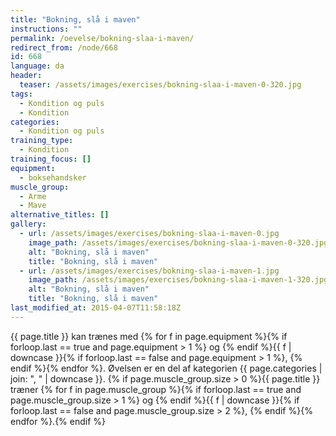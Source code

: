 ```yaml
---
title: "Bokning, slå i maven"
instructions: ""
permalink: /oevelse/bokning-slaa-i-maven/
redirect_from: /node/668
id: 668
language: da
header:
  teaser: /assets/images/exercises/bokning-slaa-i-maven-0-320.jpg
tags:
  - Kondition og puls
  - Kondition
categories:
  - Kondition og puls
training_type:
  - Kondition
training_focus: []
equipment:
  - boksehandsker
muscle_group:
  - Arme
  - Mave
alternative_titles: []
gallery:
  - url: /assets/images/exercises/bokning-slaa-i-maven-0.jpg
    image_path: /assets/images/exercises/bokning-slaa-i-maven-0-320.jpg
    alt: "Bokning, slå i maven"
    title: "Bokning, slå i maven"
  - url: /assets/images/exercises/bokning-slaa-i-maven-1.jpg
    image_path: /assets/images/exercises/bokning-slaa-i-maven-1-320.jpg
    alt: "Bokning, slå i maven"
    title: "Bokning, slå i maven"
last_modified_at: 2015-04-07T11:58:18Z
---
```


{{ page.title }} kan trænes med {% for f in page.equipment %}{% if forloop.last == true and page.equipment > 1 %} og {% endif %}{{ f | downcase  }}{% if forloop.last == false and page.equipment > 1 %}, {% endif %}{% endfor %}. Øvelsen er en del af kategorien {{ page.categories | join: ", " | downcase }}. {% if page.muscle_group.size > 0 %}{{ page.title }} træner {% for f in page.muscle_group %}{% if forloop.last == true and page.muscle_group.size > 1 %} og {% endif %}{{ f | downcase }}{% if forloop.last == false and page.muscle_group.size > 2 %}, {% endif %}{% endfor %}.{% endif %}
